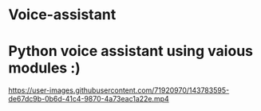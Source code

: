 # Voice-assistant
<h1 >Python voice assistant using vaious modules :)</h1>





https://user-images.githubusercontent.com/71920970/143783595-de67dc9b-0b6d-41c4-9870-4a73eac1a22e.mp4

